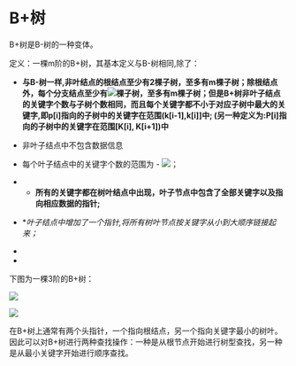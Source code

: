# B+树
B+树是B-树的一种变体。

定义：一棵m阶的B+树，其基本定义与B-树相同,除了：
- **与B-树一样,非叶结点的根结点至少有2棵子树，至多有m棵子树；除根结点外，每个分支结点至少有<img src="http://www.forkosh.com/mathtex.cgi? \lceil{m/2}\rceil">棵子树，至多有m棵子树；但是B+树非叶子结点的关键字个数与子树个数相同，而且每个关键字都不小于对应子树中最大的关键字,即p[i]指向的子树中的关键字在范围(k[i-1],k[i]]中; (另一种定义为:P[i]指向的子树中的关键字在范围[K[i], K[i+1])中**
- 非叶子结点中不包含数据信息
- 每个叶子结点中的关键字个数的范围为  - <img src="http://www.forkosh.com/mathtex.cgi? n (\lceil{m/2}\rceil - 1 \le n \le m - 1)">；
- - **所有的关键字都在树叶结点中出现，叶子节点中包含了全部关键字以及指向相应数据的指针;**
- **叶子结点中增加了一个指针,将所有树叶节点按关键字从小到大顺序链接起来；*

- 
- 



下图为一棵3阶的B+树：

![](https://github.com/BrentHuang/code_kata/blob/master/data_structrue/b++_tree.jpg)

![](https://github.com/BrentHuang/code_kata/blob/master/data_structrue/b++_tree2.jpg)

在B+树上通常有两个头指针，一个指向根结点，另一个指向关键字最小的树叶。因此可以对B+树进行两种查找操作：一种是从根节点开始进行树型查找，另一种是从最小关键字开始进行顺序查找。


